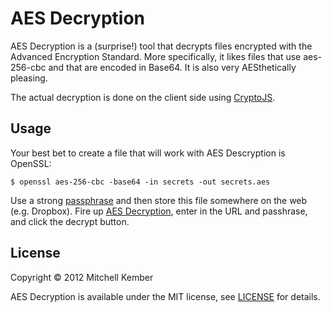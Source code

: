 AES Decryption
==============

AES Decryption is a (surprise!) tool that decrypts files encrypted with the Advanced Encryption Standard. More specifically, it likes files that use aes-256-cbc and that are encoded in Base64. It is also very AESthetically pleasing.

The actual decryption is done on the client side using [CryptoJS][].

[CryptoJS]: https://code.google.com/p/crypto-js/

Usage
-----

Your best bet to create a file that will work with AES Descryption is OpenSSL:

    $ openssl aes-256-cbc -base64 -in secrets -out secrets.aes

Use a strong [passphrase][pass] and then store this file somewhere on the web (e.g. Dropbox). Fire up [AES Decryption][aes], enter in the URL and passhrase, and click the decrypt button.

[pass]: http://passphra.se
[aes]: http://mitchellkember.com/aes/

License
-------

Copyright © 2012 Mitchell Kember

AES Decryption is available under the MIT license, see [LICENSE][] for details.

[LICENSE]: https://github.com/mk12/aes/blob/gh-pages/LICENSE.md
